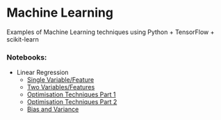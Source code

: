 # Machine Learning 

Examples of Machine Learning techniques using Python + TensorFlow + scikit-learn

### Notebooks:

* Linear Regression
 	* <a href="http://nbviewer.ipython.org/github/brett-hosking/ML_Examples/blob/master/Notebooks/Linear_Regression_single_var.ipynb" target="_blank">Single Variable/Feature</a> 
	* <a href="http://nbviewer.ipython.org/github/brett-hosking/ML_Examples/blob/master/Notebooks/Linear_Regression_Multi-Variable.ipynb" target="_blank">Two Variables/Features</a>
	* <a href="http://nbviewer.ipython.org/github/brett-hosking/ML_Examples/blob/master/Notebooks/Linear_Regression_Optimisation.ipynb" target="_blank">Optimisation Techniques Part 1</a>	
	* <a href="http://nbviewer.ipython.org/github/brett-hosking/ML_Examples/blob/master/Notebooks/Linear_Regression_Optimisation_Pt2.ipynb" target="_blank">Optimisation Techniques Part 2</a>
	* <a href="http://nbviewer.ipython.org/github/brett-hosking/ML_Examples/blob/master/Notebooks/Linear_Regression_Bias_Variance_Learning-Curves.ipynb" target="_blank">Bias and Variance</a>
